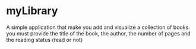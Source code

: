 # myLibrary
A simple application that make you add and visualize a collection of books.
you must provide the title of the book, the author, the number of pages and
the reading status (read or not)